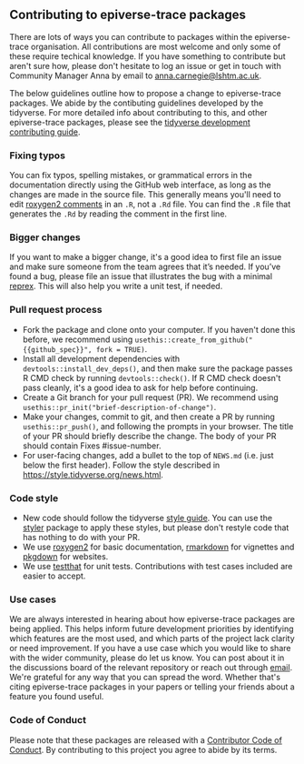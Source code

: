 ## Contributing to epiverse-trace packages
There are lots of ways you can contribute to packages within the epiverse-trace organisation. All contributions are most welcome and only some of these require techical knowledge. If you have something to contribute but aren't sure how, please don't hesitate to log an issue or get in touch with Community Manager Anna by email to <anna.carnegie@lshtm.ac.uk>. 

The below guidelines outline how to propose a change to epiverse-trace packages. We abide by the contibuting guidelines developed by the tidyverse. For more detailed info about contributing to this, and other epiverse-trace packages, please see the [tidyverse development contributing guide](https://www.tidyverse.org/contribute/). 

### Fixing typos 

You can fix typos, spelling mistakes, or grammatical errors in the documentation directly using the GitHub web interface, as long as the changes are made in the source file. This generally means you'll need to edit [roxygen2 comments](https://roxygen2.r-lib.org/articles/roxygen2.html) in an `.R`, not a `.Rd` file. You can find the `.R` file that generates the `.Rd` by reading the comment in the first line.

### Bigger changes

If you want to make a bigger change, it's a good idea to first file an issue and make sure someone from the team agrees that it’s needed. If you’ve found a bug, please file an issue that illustrates the bug with a minimal [reprex](https://www.tidyverse.org/help/#reprex). This will also help you write a unit test, if needed.

### Pull request process

- Fork the package and clone onto your computer. If you haven't done this before, we recommend using `usethis::create_from_github("{{github_spec}}", fork = TRUE)`.
- Install all development dependencies with `devtools::install_dev_deps()`, and then make sure the package passes R CMD check by running `devtools::check()`. If R CMD check doesn't pass cleanly, it's a good idea to ask for help before continuing.
- Create a Git branch for your pull request (PR). We recommend using `usethis::pr_init("brief-description-of-change")`.
- Make your changes, commit to git, and then create a PR by running `usethis::pr_push()`, and following the prompts in your browser. The title of your PR should briefly describe the change. The body of your PR should contain Fixes #issue-number.
- For user-facing changes, add a bullet to the top of `NEWS.md` (i.e. just below the first header). Follow the style described in https://style.tidyverse.org/news.html.

### Code style

- New code should follow the tidyverse [style guide](https://style.tidyverse.org/news.html). You can use the [styler](https://cran.r-project.org/web/packages/styler/index.html) package to apply these styles, but please don't restyle code that has nothing to do with your PR.
- We use [roxygen2](https://cran.r-project.org/web/packages/roxygen2/index.html) for basic documentation, [rmarkdown](https://rmarkdown.rstudio.com/docs/) for vignettes and [pkgdown](https://pkgdown.r-lib.org/) for websites.
- We use [testthat](https://cran.r-project.org/web/packages/testthat/index.html) for unit tests. Contributions with test cases included are easier to accept.

### Use cases

We are always interested in hearing about how epiverse-trace packages are being applied. This helps inform future development priorities by identifying which features are the most used, and which parts of the project lack clarity or need improvement. If you have a use case which you would like to share with the wider community, please do let us know. You can post about it in the discussions board of the relevant repository or reach out through [email](anna.carnegie@lshtm.ac.uk). We're grateful for any way that you can spread the word. Whether that's citing epiverse-trace packages in your papers or telling your friends about a feature you found useful.

### Code of Conduct

Please note that these packages are released with a [Contributor Code of Conduct](https://github.com/epiverse-trace/.github/blob/main/CODE_OF_CONDUCT.md). By contributing to this project you agree to abide by its terms.

